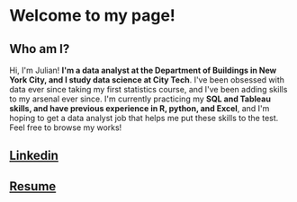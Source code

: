 # Welcome to my page!

## Who am I?
Hi, I'm Julian! **I'm a data analyst at the Department of Buildings in New York City, and I study data science at City Tech**. I've been obsessed with data ever since taking my first statistics course, and I've been adding skills to my arsenal ever since. I'm currently practicing my **SQL and Tableau skills, and have previous experience in R, python, and Excel**, and I'm hoping to get a data analyst job that helps me put these skills to the test. Feel free to browse my works! 

## [Linkedin](https://www.linkedin.com/in/julian-yepes-b7b7b119b/)

## [Resume](https://github.com/Julianyepesos/resume/blob/main/MARCHRESUME.pdf)

